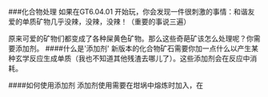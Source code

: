 ###化合物处理
如果在GT6.04.01 开始玩，你会发现一件很刺激的事情：和谐友爱的单质矿物几乎没辣，没辣，没辣！（重要的事说三遍） 
  
原来可爱的矿物们都变成了各种屎黄色矿物。那么这些奇葩矿该怎么处理呢？你需要添加剂。
####什么是'添加剂'
新版本的化合物矿石需要你加一点什么以产生某种玄学反应生成单质（我也不知道其他残渣去哪儿了）。这些添加剂会在反应中消耗。

####如何使用添加剂
添加剂使用需要在坩埚中熔炼时加入，在
